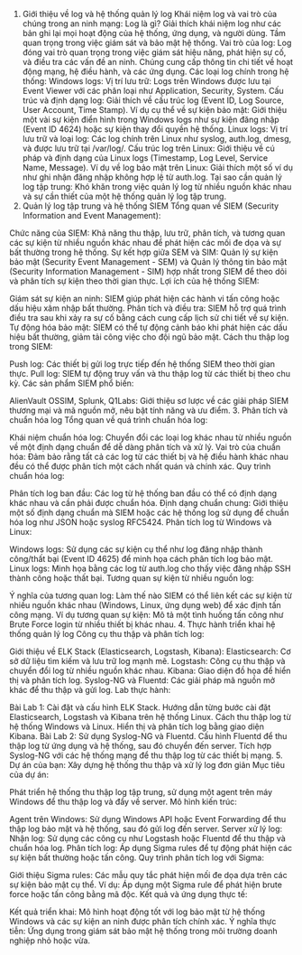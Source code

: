 1. Giới thiệu về log và hệ thống quản lý log
Khái niệm log và vai trò của chúng trong an ninh mạng:
Log là gì? Giải thích khái niệm log như các bản ghi lại mọi hoạt động của hệ thống, ứng dụng, và người dùng. Tầm quan trọng trong việc giám sát và bảo mật hệ thống.
Vai trò của log: Log đóng vai trò quan trọng trong việc giám sát hiệu năng, phát hiện sự cố, và điều tra các vấn đề an ninh. Chúng cung cấp thông tin chi tiết về hoạt động mạng, hệ điều hành, và các ứng dụng.
Các loại log chính trong hệ thống:
Windows logs:
Vị trí lưu trữ: Logs trên Windows được lưu tại Event Viewer với các phân loại như Application, Security, System.
Cấu trúc và định dạng log: Giải thích về cấu trúc log (Event ID, Log Source, User Account, Time Stamp).
Ví dụ cụ thể về sự kiện bảo mật: Giới thiệu một vài sự kiện điển hình trong Windows logs như sự kiện đăng nhập (Event ID 4624) hoặc sự kiện thay đổi quyền hệ thống.
Linux logs:
Vị trí lưu trữ và loại log: Các log chính trên Linux như syslog, auth.log, dmesg, và được lưu trữ tại /var/log/.
Cấu trúc log trên Linux: Giới thiệu về cú pháp và định dạng của Linux logs (Timestamp, Log Level, Service Name, Message).
Ví dụ về log bảo mật trên Linux: Giải thích một số ví dụ như ghi nhận đăng nhập không hợp lệ từ auth.log.
Tại sao cần quản lý log tập trung: Khó khăn trong việc quản lý log từ nhiều nguồn khác nhau và sự cần thiết của một hệ thống quản lý log tập trung.
2. Quản lý log tập trung và hệ thống SIEM
Tổng quan về SIEM (Security Information and Event Management):

Chức năng của SIEM: Khả năng thu thập, lưu trữ, phân tích, và tương quan các sự kiện từ nhiều nguồn khác nhau để phát hiện các mối đe dọa và sự bất thường trong hệ thống.
Sự kết hợp giữa SEM và SIM: Quản lý sự kiện bảo mật (Security Event Management - SEM) và Quản lý thông tin bảo mật (Security Information Management - SIM) hợp nhất trong SIEM để theo dõi và phân tích sự kiện theo thời gian thực.
Lợi ích của hệ thống SIEM:

Giám sát sự kiện an ninh: SIEM giúp phát hiện các hành vi tấn công hoặc dấu hiệu xâm nhập bất thường.
Phân tích và điều tra: SIEM hỗ trợ quá trình điều tra sau khi xảy ra sự cố bằng cách cung cấp lịch sử chi tiết về sự kiện.
Tự động hóa bảo mật: SIEM có thể tự động cảnh báo khi phát hiện các dấu hiệu bất thường, giảm tải công việc cho đội ngũ bảo mật.
Cách thu thập log trong SIEM:

Push log: Các thiết bị gửi log trực tiếp đến hệ thống SIEM theo thời gian thực.
Pull log: SIEM tự động truy vấn và thu thập log từ các thiết bị theo chu kỳ.
Các sản phẩm SIEM phổ biến:

AlienVault OSSIM, Splunk, Q1Labs: Giới thiệu sơ lược về các giải pháp SIEM thương mại và mã nguồn mở, nêu bật tính năng và ưu điểm.
3. Phân tích và chuẩn hóa log
Tổng quan về quá trình chuẩn hóa log:

Khái niệm chuẩn hóa log: Chuyển đổi các loại log khác nhau từ nhiều nguồn về một định dạng chuẩn để dễ dàng phân tích và xử lý.
Vai trò của chuẩn hóa: Đảm bảo rằng tất cả các log từ các thiết bị và hệ điều hành khác nhau đều có thể được phân tích một cách nhất quán và chính xác.
Quy trình chuẩn hóa log:

Phân tích log ban đầu: Các log từ hệ thống ban đầu có thể có định dạng khác nhau và cần phải được chuẩn hóa.
Định dạng chuẩn chung: Giới thiệu một số định dạng chuẩn mà SIEM hoặc các hệ thống log sử dụng để chuẩn hóa log như JSON hoặc syslog RFC5424.
Phân tích log từ Windows và Linux:

Windows logs: Sử dụng các sự kiện cụ thể như log đăng nhập thành công/thất bại (Event ID 4625) để minh họa cách phân tích log bảo mật.
Linux logs: Minh họa bằng các log từ auth.log cho thấy việc đăng nhập SSH thành công hoặc thất bại.
Tương quan sự kiện từ nhiều nguồn log:

Ý nghĩa của tương quan log: Làm thế nào SIEM có thể liên kết các sự kiện từ nhiều nguồn khác nhau (Windows, Linux, ứng dụng web) để xác định tấn công mạng.
Ví dụ tương quan sự kiện: Mô tả một tình huống tấn công như Brute Force login từ nhiều thiết bị khác nhau.
4. Thực hành triển khai hệ thống quản lý log
Công cụ thu thập và phân tích log:

Giới thiệu về ELK Stack (Elasticsearch, Logstash, Kibana):
Elasticsearch: Cơ sở dữ liệu tìm kiếm và lưu trữ log mạnh mẽ.
Logstash: Công cụ thu thập và chuyển đổi log từ nhiều nguồn khác nhau.
Kibana: Giao diện đồ họa để hiển thị và phân tích log.
Syslog-NG và Fluentd: Các giải pháp mã nguồn mở khác để thu thập và gửi log.
Lab thực hành:

Bài Lab 1: Cài đặt và cấu hình ELK Stack.
Hướng dẫn từng bước cài đặt Elasticsearch, Logstash và Kibana trên hệ thống Linux.
Cách thu thập log từ hệ thống Windows và Linux.
Hiển thị và phân tích log bằng giao diện Kibana.
Bài Lab 2: Sử dụng Syslog-NG và Fluentd.
Cấu hình Fluentd để thu thập log từ ứng dụng và hệ thống, sau đó chuyển đến server.
Tích hợp Syslog-NG với các hệ thống mạng để thu thập log từ các thiết bị mạng.
5. Dự án của bạn: Xây dựng hệ thống thu thập và xử lý log đơn giản
Mục tiêu của dự án:

Phát triển hệ thống thu thập log tập trung, sử dụng một agent trên máy Windows để thu thập log và đẩy về server.
Mô hình kiến trúc:

Agent trên Windows: Sử dụng Windows API hoặc Event Forwarding để thu thập log bảo mật và hệ thống, sau đó gửi log đến server.
Server xử lý log:
Nhận log: Sử dụng các công cụ như Logstash hoặc Fluentd để thu thập và chuẩn hóa log.
Phân tích log: Áp dụng Sigma rules để tự động phát hiện các sự kiện bất thường hoặc tấn công.
Quy trình phân tích log với Sigma:

Giới thiệu Sigma rules: Các mẫu quy tắc phát hiện mối đe dọa dựa trên các sự kiện bảo mật cụ thể.
Ví dụ: Áp dụng một Sigma rule để phát hiện brute force hoặc tấn công bằng mã độc.
Kết quả và ứng dụng thực tế:

Kết quả triển khai: Mô hình hoạt động tốt với log bảo mật từ hệ thống Windows và các sự kiện an ninh được phân tích chính xác.
Ý nghĩa thực tiễn: Ứng dụng trong giám sát bảo mật hệ thống trong môi trường doanh nghiệp nhỏ hoặc vừa.
